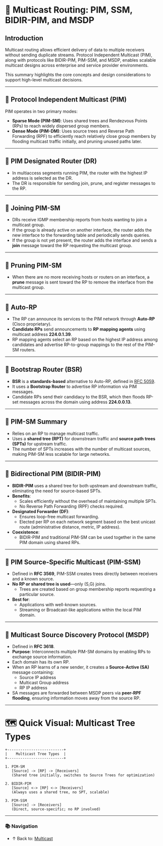 # 📡 Multicast Routing: PIM, SSM, BIDIR-PIM, and MSDP

## Introduction

Multicast routing allows efficient delivery of data to multiple receivers without sending duplicate streams. Protocol Independent Multicast (PIM), along with protocols like BIDIR-PIM, PIM-SSM, and MSDP, enables scalable multicast designs across enterprise and service provider environments. 

This summary highlights the core concepts and design considerations to support high-level multicast decisions.

---

## 📢 Protocol Independent Multicast (PIM)

PIM operates in two primary modes:
- **Sparse Mode (PIM-SM)**: Uses shared trees and Rendezvous Points (RPs) to reach widely dispersed group members.
- **Dense Mode (PIM-DM)**: Uses source trees and Reverse Path Forwarding (RPF) to efficiently reach relatively close group members by flooding multicast traffic initially, and pruning unused paths later.


---

## 📢 PIM Designated Router (DR)

- In multiaccess segments running PIM, the router with the highest IP address is selected as the DR.
- The DR is responsible for sending join, prune, and register messages to the RP.

---

## 📢 Joining PIM-SM

- DRs receive IGMP membership reports from hosts wanting to join a multicast group.
- If the group is already active on another interface, the router adds the new interface to the forwarding table and periodically sends queries.
- If the group is not yet present, the router adds the interface and sends a **join** message toward the RP requesting the multicast group.

---

## 📢 Pruning PIM-SM

- When there are no more receiving hosts or routers on an interface, a **prune** message is sent toward the RP to remove the interface from the multicast group.

---

## 📢 Auto-RP

- The RP can announce its services to the PIM network through **Auto-RP** (Cisco proprietary).
- **Candidate RPs** send announcements to **RP mapping agents** using multicast address **224.0.1.39**.
- RP mapping agents select an RP based on the highest IP address among candidates and advertise RP-to-group mappings to the rest of the PIM-SM routers.

---

## 📢 Bootstrap Router (BSR)

- **BSR** is a **standards-based** alternative to Auto-RP, defined in [RFC 5059](https://datatracker.ietf.org/doc/html/rfc5059).
- It uses a **Bootstrap Router** to advertise RP information via PIM messages.
- Candidate RPs send their candidacy to the BSR, which then floods RP-set messages across the domain using address **224.0.0.13**.

---

## 📢 PIM-SM Summary

- Relies on an RP to manage multicast traffic.
- Uses a **shared tree (RPT)** for downstream traffic and **source path trees (SPTs)** for upstream traffic.
- The number of SPTs increases with the number of multicast sources, making PIM-SM less scalable for large networks.

---

## 📢 Bidirectional PIM (BIDIR-PIM)

- **BIDIR-PIM** uses a shared tree for both upstream and downstream traffic, eliminating the need for source-based SPTs.
- **Benefits**:
  - Scales efficiently without the overhead of maintaining multiple SPTs.
  - No Reverse Path Forwarding (RPF) checks required.
- **Designated Forwarder (DF)**:
  - Ensures loop-free multicast forwarding.
  - Elected per RP on each network segment based on the best unicast route (administrative distance, metric, IP address).
- **Coexistence**:
  - BIDIR-PIM and traditional PIM-SM can be used together in the same PIM domain using shared RPs.

---

## 📢 PIM Source-Specific Multicast (PIM-SSM)

- Defined in **RFC 3569**, PIM-SSM creates trees directly between receivers and a known source.
- **No RP or shared tree is used**—only (S,G) joins.
  - Trees are created based on group membership reports requesting a particular source.
- **Best for**:
  - Applications with well-known sources.
  - Streaming or Broadcast-like applications within the local PIM domain.

---

## 📢 Multicast Source Discovery Protocol (MSDP)

- Defined in **RFC 3618**.
- **Purpose**: Interconnects multiple PIM-SM domains by enabling RPs to exchange source information.
- Each domain has its own RP.
- When an RP learns of a new sender, it creates a **Source-Active (SA)** message containing:
  - Source IP address
  - Multicast Group address
  - RP IP address
- SA messages are forwarded between MSDP peers via **peer-RPF flooding**, ensuring information moves away from the source RP.

---

# 🗺️ Quick Visual: Multicast Tree Types

```plaintext
+--------------------------+
|    Multicast Tree Types  |
+--------------------------+

1. PIM-SM
   [Source] -> [RP] -> [Receivers]
   (Shared tree initially, switches to Source Trees for optimization)

2. BIDIR-PIM
   [Source] <-> [RP] <-> [Receivers]
   (Always uses a shared tree, no SPT, scalable)

3. PIM-SSM
   [Source] -> [Receivers]
   (Direct, source-specific; no RP involved)
```

---

### 📚 Navigation
- ↑ Back to: [Multicast](./multicast-overview.md)
